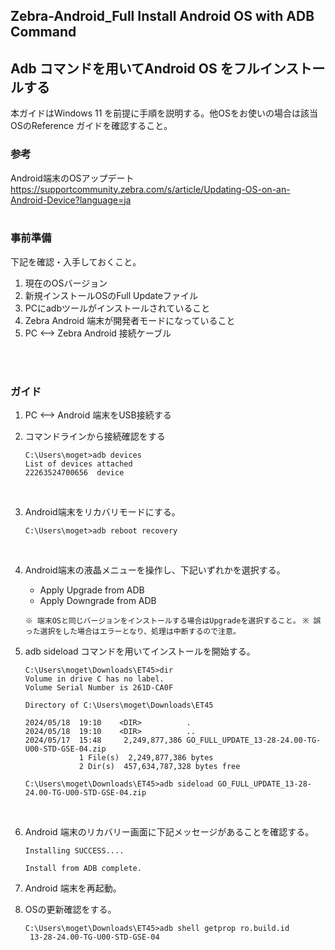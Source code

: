 ## Zebra-Android_Full Install Android OS with ADB Command
## Adb コマンドを用いてAndroid OS をフルインストールする

本ガイドはWindows 11 を前提に手順を説明する。他OSをお使いの場合は該当OSのReference ガイドを確認すること。

### 参考
Android端末のOSアップデート
https://supportcommunity.zebra.com/s/article/Updating-OS-on-an-Android-Device?language=ja
<br>
<br>

### 事前準備
下記を確認・入手しておくこと。

1. 現在のOSバージョン
2. 新規インストールOSのFull Updateファイル
3. PCにadbツールがインストールされていること
4. Zebra Android 端末が開発者モードになっていること
5. PC <--> Zebra Android 接続ケーブル 

<br>
<br>

### ガイド

1. PC <--> Android 端末をUSB接続する
2. コマンドラインから接続確認をする
   
    ```
    C:\Users\moget>adb devices
    List of devices attached
    22263524700656  device
    ```
    <br>


3. Android端末をリカバリモードにする。
    ```
    C:\Users\moget>adb reboot recovery
    ```
    <br>


4. Android端末の液晶メニューを操作し、下記いずれかを選択する。

    - Apply Upgrade from ADB
    - Apply Downgrade from ADB

    `※ 端末OSと同じバージョンをインストールする場合はUpgradeを選択すること。`
    `※ 誤った選択をした場合はエラーとなり、処理は中断するので注意。`
    <br>
    

5. adb sideload コマンドを用いてインストールを開始する。
    ```
    C:\Users\moget\Downloads\ET45>dir
    Volume in drive C has no label.
    Volume Serial Number is 261D-CA0F

    Directory of C:\Users\moget\Downloads\ET45

    2024/05/18  19:10    <DIR>          .
    2024/05/18  19:10    <DIR>          ..
    2024/05/17  15:48     2,249,877,386 GO_FULL_UPDATE_13-28-24.00-TG-U00-STD-GSE-04.zip
                1 File(s)  2,249,877,386 bytes
                2 Dir(s)  457,634,787,328 bytes free

    C:\Users\moget\Downloads\ET45>adb sideload GO_FULL_UPDATE_13-28-24.00-TG-U00-STD-GSE-04.zip
    ```
    <br>

6. Android 端末のリカバリー画面に下記メッセージがあることを確認する。
   ```
   Installing SUCCESS....

   Install from ADB complete. 
   ```

7. Android 端末を再起動。
   <br>



8. OSの更新確認をする。
   
   ```
   C:\Users\moget\Downloads\ET45>adb shell getprop ro.build.id
    13-28-24.00-TG-U00-STD-GSE-04
    ```